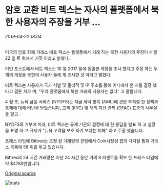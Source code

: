 # 암호 교환 비트 렉스는 자사의 플랫폼에서 북한 사용자의 주장을 거부 ...

###### 2019-04-22 18:04

미국의 암호 화폐 거래소 비트 렉스는 플랫폼에서 거래 하는 북한 사용자의 주장이 4 월 22 일 트 윗에서 거짓 이라고 밝혔다.

이번 포스트에서 비트 렉스는 10 월 2017 일에 동일한 계정을 조사 했다고 주장 하는 두 개의 계정을 북한의 사용자 들에 게 조사한 것 이라고 밝혔다.

비트 렉스는 사용자가 국가 식별 및 물리적 및 IP 주소를 통해 어디에서 온 지를 결정 했다고 결론 지으 며, "우리 플랫폼에서 북한 거래의 사용자는 없다" 고 말합니다.

4 월 초, 뉴욕 금융 서비스 (NYDFS)는 자금 세탁 방지 (AML)에 관한 부적절 한 정책과 통제에 대해 비난을 받았습니다, 고객 (KYC) 및 해외 자산 관리 (OFAC) 표준의 사무실을 알고 .

NYDFS의 거부에 따라, 비트 렉스는 규제 기관의 결정에 대 한 응답을 발표 하 고 실망을 표명 하 고 규제가 "뉴욕 고객을 보호 하기 보다는 피해" 라고 주장 했습니다.

프레스 타임에 Bittrex는 조정 된 거래량의 관점에서 Coin시장성 캡의 디지털 통화 거래소 목록에 58 위를 두고 있습니다.

Bittrex의 24 시간 거래량은 지난 24 시간 동안 거의 8 퍼센트를 확보 한 프레스 타임에 약 $4780만입니다.

[Original source](https://cointelegraph.com/news/crypto-exchange-bittrex-denies-claim-of-north-korean-users-on-its-platform)

![stats](https://c.statcounter.com/11760860/0/a89fa40b/1/ "stats")